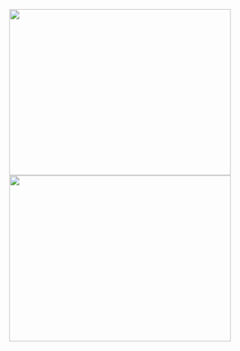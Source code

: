 <a src="https://wakatime.com/share/@JZDoot">
	<img align="center" width="400" height="300" src="https://wakatime.com/share/@JZDoot/5f2d875e-aac7-4468-a407-e74f98c27eb6.svg">
	<img align="center" width="400" height="300" src="https://wakatime.com/share/@JZDoot/ed804d30-d3cf-450e-ad21-a8bf652e6228.svg">
</a>
